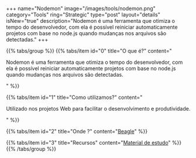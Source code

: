 +++
name="Nodemon"
image="/images/tools/nodemon.png"
category="Tools"
ring="Strategic"
type="post"
layout="details"
isNew="true"
description="Nodemon é uma ferramenta que otimiza o tempo do desenvolvedor, com ela é possível reiniciar automaticamente projetos com base no node.js quando mudanças nos arquivos são detectadas."
+++

{{% tabs/group %}}
  {{% tabs/item id="0" title="O que é?" content="<p>Nodemon é uma ferramenta que otimiza o tempo do desenvolvedor, com ela é possível reiniciar automaticamente projetos com base no node.js quando mudanças nos arquivos são detectadas.</p>" %}}
  
  {{% tabs/item id="1" title="Como utilizamos?" content="<p>Utilizado nos projetos Web para facilitar o desenvolvimento e produtividade.</p>" %}}
  
  {{% tabs/item id="2" title="Onde ?" content="<a href='https://usebeagle.io/' target='_blank'>Beagle</a>" %}}

  {{% tabs/item id="3" title="Recursos" content="<a href='https://www.npmjs.com/package/nodemon' target='_blank'>Material de estudo</a>" %}}
{{% /tabs/group %}}